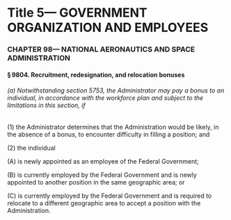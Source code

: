 
# Title 5— GOVERNMENT ORGANIZATION AND EMPLOYEES
### CHAPTER 98— NATIONAL AERONAUTICS AND SPACE ADMINISTRATION
#### § 9804. Recruitment, redesignation, and relocation bonuses
###### (a) Notwithstanding section 5753, the Administrator may pay a bonus to an individual, in accordance with the workforce plan and subject to the limitations in this section, if

(1) the Administrator determines that the Administration would be likely, in the absence of a bonus, to encounter difficulty in filling a position; and

(2) the individual

(A) is newly appointed as an employee of the Federal Government;

(B) is currently employed by the Federal Government and is newly appointed to another position in the same geographic area; or

(C) is currently employed by the Federal Government and is required to relocate to a different geographic area to accept a position with the Administration.
